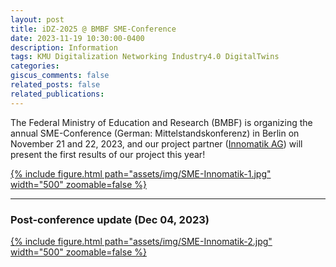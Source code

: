 ```yaml
---
layout: post
title: iDZ-2025 @ BMBF SME-Conference
date: 2023-11-19 10:30:00-0400
description: Information
tags: KMU Digitalization Networking Industry4.0 DigitalTwins
categories:
giscus_comments: false
related_posts: false
related_publications: 
---
```

The Federal Ministry of Education and Research (BMBF) is organizing the annual SME-Conference (German: Mittelstandskonferenz) in Berlin on November 21 and 22, 2023, and our project partner ([Innomatik AG](https://www.innomatik.com/)) will present the first results of our project this year!

<div class="row mt-3">
    <div class="col-sm mt-3 mt-md-0">
        <a href="https://www.linkedin.com/posts/innomatik-ag_wecc-digitalisierung-mittelstandskonferenz2023-activity-7131189252444319744--kcg">{% include figure.html path="assets/img/SME-Innomatik-1.jpg" width="500" zoomable=false %}</a>
    </div>
</div>

***

### Post-conference update (Dec 04, 2023)

<div class="row mt-3">
    <div class="col-sm mt-3 mt-md-0">
        <a href="https://www.linkedin.com/posts/innomatik-ag_mittelstandskonferenz-digitalisierung-innovation-activity-7133384822537760771--dXi">{% include figure.html path="assets/img/SME-Innomatik-2.jpg" width="500" zoomable=false %}</a>
    </div>
</div>
